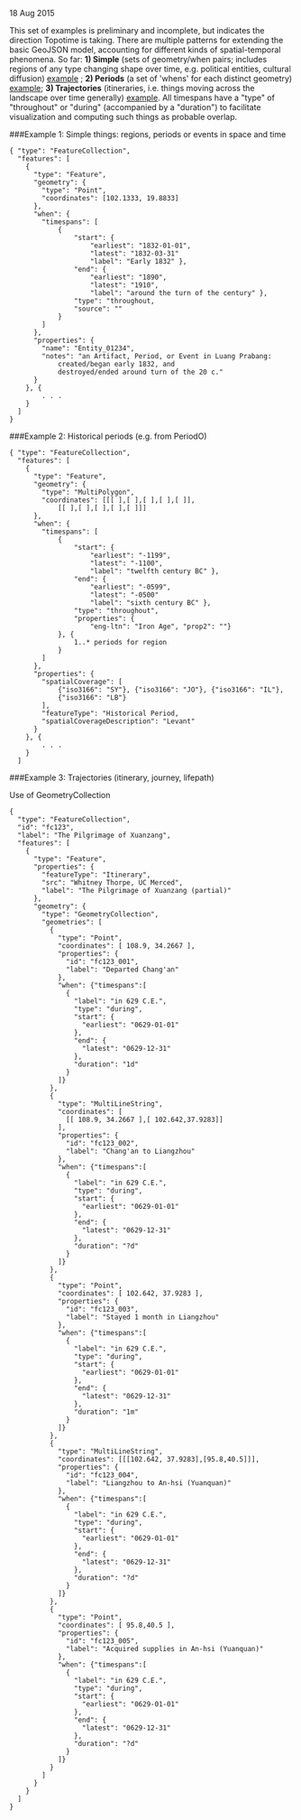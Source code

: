 18 Aug 2015

This set of examples is preliminary and incomplete, but indicates the direction Topotime is taking. There are multiple patterns for extending the basic GeoJSON model, accounting for different kinds of spatial-temporal phenomena. So far: __1) Simple__ (sets of geometry/when pairs; includes regions of any type changing shape over time, e.g. political entities, cultural diffusion) [example](https://github.com/kgeographer/topotime/blob/tt-geojson/data/out/euro_poland.tt.json) ; __2) Periods__ (a set of 'whens' for each distinct geometry) [example](https://github.com/kgeographer/topotime/blob/tt-geojson/data/out/periodo_p0tns5v.tt.json); __3) Trajectories__ (itineraries, i.e. things moving across the landscape over time generally) [example](https://github.com/kgeographer/topotime/blob/tt-geojson/data/out/itinerary.tt.json). All timespans have a "type" of "throughout" or "during" (accompanied by a "duration") to facilitate visualization and computing such things as probable overlap.

###Example 1: Simple things: regions, periods or events in space and time
```
{ "type": "FeatureCollection",
  "features": [
	{
	  "type": "Feature",
	  "geometry": {
	    "type": "Point",
	    "coordinates": [102.1333, 19.8833]
	  },
	  "when": {
	  	"timespans": [
	  		{
	  			"start": {
	  				"earliest": "1832-01-01",
	  				"latest": "1832-03-31"
	  				"label": "Early 1832" },
		  		"end": {
		  			"earliest": "1890",
		  			"latest": "1910",
		  			"label": "around the turn of the century" },
		  		"type": "throughout,
		  		"source": ""
	  		}
	  	]
	  },
	  "properties": {
	    "name": "Entity_01234",
	    "notes": "an Artifact, Period, or Event in Luang Prabang:
	    	created/began early 1832, and
	    	destroyed/ended around turn of the 20 c."
	  }
	}, {
		. . .
	}
  ]
}
```

###Example 2: Historical periods (e.g. from PeriodO)
```
{ "type": "FeatureCollection",
  "features": [
	{
	  "type": "Feature",
	  "geometry": {
	    "type": "MultiPolygon",
	    "coordinates": [[[ ],[ ],[ ],[ ],[ ]],
	    	[[ ],[ ],[ ],[ ],[ ]]]
	  },
	  "when": {
	  	"timespans": [
	  		{
		  		"start": {
		  			"earliest": "-1199",
		  			"latest": "-1100",
		  			"label": "twelfth century BC" },
		  		"end": {
	  				"earliest": "-0599",
	  				"latest": "-0500"
	  				"label": "sixth century BC" },
	  			"type": "throughout",
		  		"properties": {
		  			"eng-ltn": "Iron Age", "prop2": ""}
	  		}, {
	  			1..* periods for region
	  		}
	  	]
	  },
	  "properties": {
	    "spatialCoverage": [
	    	{"iso3166": "SY"}, {"iso3166": "JO"}, {"iso3166": "IL"},
	    	{"iso3166": "LB"}
	    ],
	    "featureType": "Historical Period,
	    "spatialCoverageDescription": "Levant"    
	  }
	}, {
		. . .
	}
  ]
```
###Example 3: Trajectories (itinerary, journey, lifepath)

Use of GeometryCollection

```
{
  "type": "FeatureCollection",
  "id": "fc123",
  "label": "The Pilgrimage of Xuanzang",
  "features": [
    {
      "type": "Feature",
      "properties": {
        "featureType": "Itinerary",
        "src": "Whitney Thorpe, UC Merced",
        "label": "The Pilgrimage of Xuanzang (partial)"
      },
      "geometry": {
        "type": "GeometryCollection",
        "geometries": [
          {
            "type": "Point",
            "coordinates": [ 108.9, 34.2667 ],
            "properties": {
              "id": "fc123_001",
              "label": "Departed Chang'an"
            },
            "when": {"timespans":[
              {
                "label": "in 629 C.E.",
                "type": "during",
                "start": {
                  "earliest": "0629-01-01"
                },
                "end": {
                  "latest": "0629-12-31"
                },
                "duration": "1d"
              }
            ]}     
          },
          {
            "type": "MultiLineString",
            "coordinates": [
              [[ 108.9, 34.2667 ],[ 102.642,37.9283]]
            ],
            "properties": {
              "id": "fc123_002",
              "label": "Chang'an to Liangzhou"
            },
            "when": {"timespans":[
              {
                "label": "in 629 C.E.",
                "type": "during",
                "start": {
                  "earliest": "0629-01-01"
                },
                "end": {
                  "latest": "0629-12-31"
                },
                "duration": "?d"
              }
            ]}
          },
          {
            "type": "Point",
            "coordinates": [ 102.642, 37.9283 ],
            "properties": {
              "id": "fc123_003",
              "label": "Stayed 1 month in Liangzhou"
            },
            "when": {"timespans":[
              {
                "label": "in 629 C.E.",
                "type": "during",
                "start": {
                  "earliest": "0629-01-01"
                },
                "end": {
                  "latest": "0629-12-31"
                },
                "duration": "1m"
              }
            ]}
          },
          {
            "type": "MultiLineString",
            "coordinates": [[[102.642, 37.9283],[95.8,40.5]]],
            "properties": {
              "id": "fc123_004",
              "label": "Liangzhou to An-hsi (Yuanquan)"
            },
            "when": {"timespans":[
              {
                "label": "in 629 C.E.",
                "type": "during",
                "start": {
                  "earliest": "0629-01-01"
                },
                "end": {
                  "latest": "0629-12-31"
                },
                "duration": "?d"
              }
            ]}
          },
          {
            "type": "Point",
            "coordinates": [ 95.8,40.5 ],
            "properties": {
              "id": "fc123_005",
              "label": "Acquired supplies in An-hsi (Yuanquan)"
            },
            "when": {"timespans":[
              {
                "label": "in 629 C.E.",
                "type": "during",
                "start": {
                  "earliest": "0629-01-01"
                },
                "end": {
                  "latest": "0629-12-31"
                },
                "duration": "?d"
              }
            ]}
          }
        ]
      }
    }
  ]
}
```
